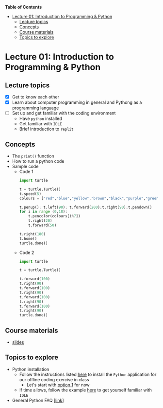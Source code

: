 
**Table of Contents**
- [Lecture 01: Introduction to Programming \& Python](#lecture-01-introduction-to-programming--python)
  - [Lecture topics](#lecture-topics)
  - [Concepts](#concepts)
  - [Course materials](#course-materials)
  - [Topics to explore](#topics-to-explore)


# Lecture 01: Introduction to Programming & Python

## Lecture topics
* [x] Get to know each other
* [x] Learn about computer programming in general and Pythong as a programming language
* [ ] Set up and get familiar with the coding environment
    * Have `python` installed
    * Get familiar with `IDLE`
    * Brief introduction to `replit`

## Concepts
* The `print()` function
* How to run a python code
* Sample code
  * Code 1
    ```python
    import turtle

    t = turtle.Turtle()
    t.speed(5)
    colours = ["red","blue","yellow","brown","black","purple","green"]

    t.penup(); t.left(90); t.forward(200);t.right(90);t.pendown()
    for i in range (0,18):
        t.pencolor(colours[i%7])
        t.right(20)
        t.forward(50)

    t.right(180)
    t.home()  
    turtle.done()
    ```
  * Code 2
    ```python
    import turtle

    t = turtle.Turtle()

    t.forward(100)
    t.right(90)
    t.forward(100)
    t.right(90)
    t.forward(100)
    t.right(90)
    t.forward(100)
    t.right(90)
    turtle.done()
    ```



## Course materials
* [slides](https://docs.google.com/presentation/d/1RcMmaIqXb1f_tszkQL703S8BBQ6OMKSMU_eVQenZsyY/edit?usp=sharing)

## Topics to explore
* Python installation
  * Follow the instructions listed [here](../../docs/coding_tools_v1.md#local-coding-tools) to install the `Python` application for our offline coding exercise in class
    * Let's start with [option 1](https://github.com/xiangshiyin/python-for-kids/blob/main/docs/coding_tools_v1.md#option-1-python-application-recommended) for now
  * If time allows, follow the example [here](https://sites.pitt.edu/~naraehan/python3/getting_started_win_first_try.html) to get yourself familiar with `IDLE`
* General Python FAQ [[link](https://docs.python.org/3/faq/general.html#why-is-it-called-python)]
